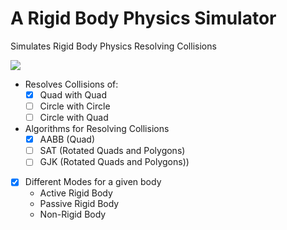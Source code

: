 # A Rigid Body Physics Simulator

Simulates Rigid Body Physics Resolving Collisions

![](https://github.com/IrfanJames/SFML_ImGui_Template/blob/main/PhysicsSim/assets/temp/Snapshot.png)

- Resolves Collisions of:
  - [X] Quad with Quad
  - [ ] Circle with Circle
  - [ ] Circle with Quad

- Algorithms for Resolving Collisions
  - [X] AABB (Quad)
  - [ ] SAT (Rotated Quads and Polygons)
  - [ ] GJK (Rotated Quads and Polygons))

- [X] Different Modes for a given body
  - Active  Rigid Body
  - Passive Rigid Body
  - Non-Rigid Body
